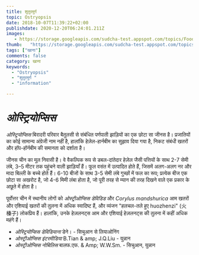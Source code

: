 ```yaml
---
title: शुतुरमुर्ग 
topic: Ostryopsis
date: 2018-10-07T11:39:22+02:00
publishdate: 2020-12-20T06:24:01.211Z
images: 
   - https://storage.googleapis.com/sudcha-test.appspot.com/topics/Food/ostryopsis/1.jpeg
thumb:   "https://storage.googleapis.com/sudcha-test.appspot.com/topics/Food/ostryopsis/thumb.jpeg"
tags: ["खाना"]
comments: false
category: खाना
keywords: 
  - "Ostryopsis"
  - "शुतुरमुर्ग "
  - "information"

---
```

<h1> <i> ओस्ट्रियोप्सिस </i> </h1> <p> </p> <p> <i> ओस्ट्रियोप्सिस </i> बिरादरी परिवार बैतुलसी से संबंधित पर्णपाती झाड़ियों का एक छोटा सा जीनस है। प्रजातियों का कोई सामान्य अंग्रेजी नाम नहीं है, हालांकि हेज़ेल-हार्नबीम का सुझाव दिया गया है, निकट संबंधी खतरों और हॉप-हॉर्नबीम की समानता को दर्शाता है। </p> <p> जीनस चीन का मूल निवासी है। वे वैकल्पिक रूप से डबल-दांतेदार हेज़ेल जैसी पत्तियों के साथ 2-7 सेमी लंबे, 3–5 मीटर तक पहुंचने वाली झाड़ियाँ हैं। फूल वसंत में उत्पादित होते हैं, जिसमें अलग-अलग नर और मादा बिल्ली के बच्चे होते हैं। 6-10 बीजों के साथ 3-5 सेमी लंबे गुच्छों में फल का रूप; प्रत्येक बीज एक छोटा सा अखरोट है, जो 4-6 मिमी लंबा होता है, जो पूरी तरह से म्यान की तरह दिखने वाले एक प्रकार के अछूते में होता है। </p> <p> पूर्वोत्तर चीन में स्थानीय लोगों को <i> ओस्ट्रीओप्सिस डेविडिड </i> और <i के हेज़लनट्स मिले हैं > Corylus mandshurica </i> आम खतरों और एशियाई खतरों की तुलना में अधिक स्वादिष्ट हैं, और व्यंजन "हलचल-तले हुए huozhenzi" (火 榛子) लोकप्रिय हैं। हालांकि, उनके हेज़लनट्स आम और एशियाई हेज़लनट्स की तुलना में कहीं अधिक महंगे हैं। </p> <ul> <li> <i> ओस्ट्रियोप्सिस डेविडियाना </i> डेने। - सिचुआन से लियाओनिंग </li> <li> <i> ओस्ट्रीओप्सिस इंटरमीडिया </i> B.Tian & amp; J.Q.Liu - युन्नान </li> <li> <i> ओस्ट्रीओप्सिस नोबिलिस </i> बालफ.एफ. & Amp; W.W.Sm. - सिचुआन, युन्नान </li> </ul> 